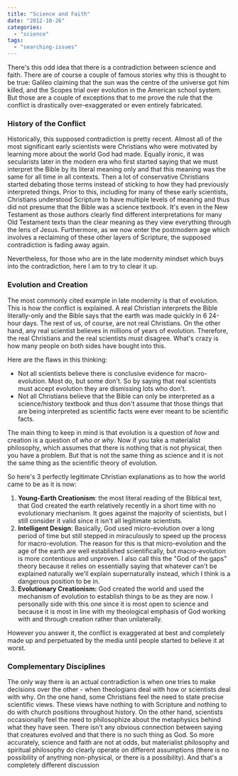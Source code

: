 ```yaml
---
title: "Science and Faith"
date: "2012-10-26"
categories: 
  - "science"
tags: 
  - "searching-issues"
---
```


There's this odd idea that there is a contradiction between science and faith. There are of course a couple of famous stories why this is thought to be true: Galileo claiming that the sun was the centre of the universe got him killed, and the Scopes trial over evolution in the American school system. But those are a couple of exceptions that to me prove the rule that the conflict is drastically over-exaggerated or even entirely fabricated.

### History of the Conflict

Historically, this supposed contradiction is pretty recent. Almost all of the most significant early scientists were Christians who were motivated by learning more about the world God had made. Equally ironic, it was secularists later in the modern era who first started saying that we must interpret the Bible by its literal meaning only and that this meaning was the same for all time in all contexts. Then a lot of conservative Christians started debating those terms instead of sticking to how they had previously interpreted things. Prior to this, including for many of these early scientists, Christians understood Scripture to have multiple levels of meaning and thus did not presume that the Bible was a science textbook. It's even in the New Testament as those authors clearly find different interpretations for many Old Testament texts than the clear meaning as they view everything through the lens of Jesus. Furthermore, as we now enter the postmodern age which involves a reclaiming of these other layers of Scripture, the supposed contradiction is fading away again.

<!--more-->Nevertheless, for those who are in the late modernity mindset which buys into the contradiction, here I am to try to clear it up.

### Evolution and Creation

The most commonly cited example in late modernity is that of evolution. This is how the conflict is explained. A real Christian interprets the Bible literally-only and the Bible says that the earth was made quickly in 6 24-hour days. The rest of us, of course, are not real Christians. On the other hand, any real scientist believes in millions of years of evolution. Therefore, the real Christians and the real scientists must disagree. What's crazy is how many people on both sides have bought into this.

Here are the flaws in this thinking:

- Not all scientists believe there is conclusive evidence for macro-evolution. Most do, but some don't. So by saying that real scientists must accept evolution they are dismissing lots who don't.
- Not all Christians believe that the Bible can only be interpreted as a science/history textbook and thus don't assume that those things that are being interpreted as scientific facts were ever meant to be scientific facts.

The main thing to keep in mind is that evolution is a question of _how_ and creation is a question of _who or why_. Now if you take a materialist philosophy, which assumes that there is nothing that is not physical, then you have a problem. But that is not the same thing as science and it is not the same thing as the scientific theory of evolution.

So here's 3 perfectly legitimate Christian explanations as to how the world came to be as it is now:

1. **Young-Earth Creationism**: the most literal reading of the Biblical text, that God created the earth relatively recently in a short time with no evolutionary mechanism. It goes against the majority of scientists, but I still consider it valid since it isn't all legitimate scientists.
2. **Intelligent Design**: Basically, God used micro-evolution over a long period of time but still stepped in miraculously to speed up the process for macro-evolution. The reason for this is that micro-evolution and the age of the earth are well established scientifically, but macro-evolution is more contentious and unproven. I also call this the "God of the gaps" theory because it relies on essentially saying that whatever can't be explained naturally we'll explain supernaturally instead, which I think is a dangerous position to be in.
3. **Evolutionary Creationism:** God created the world and used the mechanism of evolution to establish things to be as they are now. I personally side with this one since it is most open to science and because it is most in line with my theological emphasis of God working with and through creation rather than unilaterally.

However you answer it, the conflict is exaggerated at best and completely made up and perpetuated by the media until people started to believe it at worst.

### Complementary Disciplines

The only way there is an actual contradiction is when one tries to make decisions over the other - when theologians deal with how or scientists deal with why. On the one hand, some Christians feel the need to state precise scientific views. These views have nothing to with Scripture and nothing to do with church positions throughout history. On the other hand, scientists occasionally feel the need to philosophize about the metaphysics behind what they have seen. There isn't any obvious connection between saying that creatures evolved and that there is no such thing as God. So more accurately, science and faith are not at odds, but materialist philosophy and spiritual philosophy do clearly operate on different assumptions (there is no possibility of anything non-physical, or there is a possibility). And that's a completely different discussion
